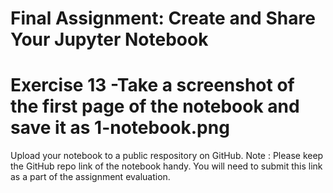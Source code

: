 # Final Assignment: Create and Share Your Jupyter Notebook
# Exercise 13 -Take a screenshot of the first page of the notebook and save it as 1-notebook.png
Upload your notebook to a public respository on GitHub.
Note : Please keep the GitHub repo link of the notebook handy.
You will need to submit this link as a part of the assignment evaluation.
